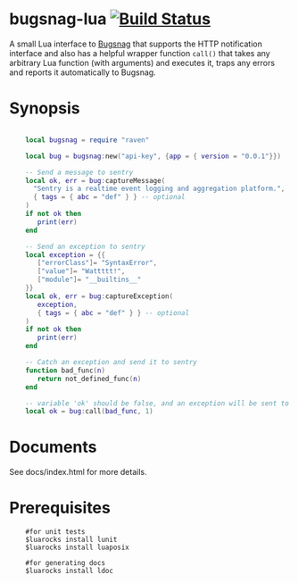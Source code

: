 bugsnag-lua [![Build Status](https://travis-ci.org/APItools/bugsnag-lua.svg?branch=master)](https://travis-ci.org/APItools/bugsnag-lua)
=========

A small Lua interface to [Bugsnag](http://bugsnag.com/) that supports
the HTTP notification interface and also has a helpful wrapper function
`call()` that takes any arbitrary Lua function (with arguments) and executes
it, traps any errors and reports it automatically to Bugsnag.

Synopsis
========

```lua

    local bugsnag = require "raven"

    local bug = bugsnag:new("api-key", {app = { version = "0.0.1"}})

    -- Send a message to sentry
    local ok, err = bug:captureMessage(
      "Sentry is a realtime event logging and aggregation platform.",
      { tags = { abc = "def" } } -- optional
    )
    if not ok then
       print(err)
    end

    -- Send an exception to sentry
    local exception = {{
       ["errorClass"]= "SyntaxError",
       ["value"]= "Wattttt!",
       ["module"]= "__builtins__"
    }}
    local ok, err = bug:captureException(
       exception,
       { tags = { abc = "def" } } -- optional
    )
    if not ok then
       print(err)
    end

    -- Catch an exception and send it to sentry
    function bad_func(n)
       return not_defined_func(n)
    end

    -- variable 'ok' should be false, and an exception will be sent to sentry
    local ok = bug:call(bad_func, 1)

```
Documents
=========

See docs/index.html for more details.

Prerequisites
=============
```
    #for unit tests
    $luarocks install lunit
    $luarocks install luaposix

    #for generating docs
    $luarocks install ldoc
```
